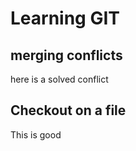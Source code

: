 # Learning GIT

## merging conflicts

here is a solved conflict


## Checkout on a file

This is good
